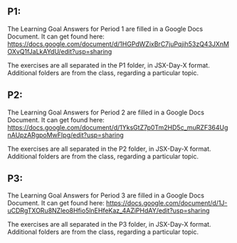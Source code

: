 ## P1:
The Learning Goal Answers for Period 1 are filled in a Google Docs Document. It can get found here:
https://docs.google.com/document/d/1HGPdWZixBrC7juPqjih53zQ43JXnMOXvQ1fJaLkAYdU/edit?usp=sharing

The exercises are all separated in the P1 folder, in JSX-Day-X format. Additional folders are from the class, regarding a particular topic.

## P2:
The Learning Goal Answers for Period 2 are filled in a Google Docs Document. It can get found here:
https://docs.google.com/document/d/1YksGtZ7p0Tm2HD5c_muRZF364UgnAUpzARgpoMwFIpg/edit?usp=sharing

The exercises are all separated in the P2 folder, in JSX-Day-X format. Additional folders are from the class, regarding a particular topic.

## P3:
The Learning Goal Answers for Period 3 are filled in a Google Docs Document. It can get found here:
https://docs.google.com/document/d/1J-uCDRgTXORu8NZleo8Hfio5lnEHfeKaz_4AZiPHdAY/edit?usp=sharing

The exercises are all separated in the P3 folder, in JSX-Day-X format. Additional folders are from the class, regarding a particular topic.